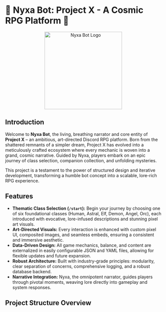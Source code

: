 # 🌌 Nyxa Bot: Project X - A Cosmic RPG Platform 🌌

<p align="center">
  <img src="assets/nyxa/core_form.png" alt="Nyxa Bot Logo" width="250"/>
</p>

## Introduction

Welcome to **Nyxa Bot**, the living, breathing narrator and core entity of **Project X** – an ambitious, art-directed Discord RPG platform. Born from the shattered remnants of a simpler dream, Project X has evolved into a meticulously crafted ecosystem where every mechanic is woven into a grand, cosmic narrative. Guided by Nyxa, players embark on an epic journey of class selection, companion collection, and unfolding mysteries.

This project is a testament to the power of structured design and iterative development, transforming a humble bot concept into a scalable, lore-rich RPG experience.

## Features

* **Thematic Class Selection (`/start`):** Begin your journey by choosing one of six foundational classes (Human, Astral, Elf, Demon, Angel, Orc), each introduced with evocative, lore-infused descriptions and stunning pixel art visuals.
* **Art-Directed Visuals:** Every interaction is enhanced with custom pixel UI, composited images, and seamless embeds, ensuring a consistent and immersive aesthetic.
* **Data-Driven Design:** All game mechanics, balance, and content are externalized in easily configurable JSON and YAML files, allowing for flexible updates and future expansion.
* **Robust Architecture:** Built with industry-grade principles: modularity, clear separation of concerns, comprehensive logging, and a robust database backend.
* **Narrative Integration:** Nyxa, the omnipotent narrator, guides players through pivotal moments, weaving lore directly into gameplay and system responses.

## Project Structure Overview